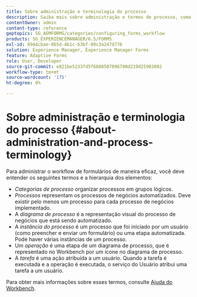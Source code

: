 ```yaml
---
title: Sobre administração e terminologia do processo
description: Saiba mais sobre administração e termos de processo, como instância de processo, diagrama de processo e operação.
contentOwner: admin
content-type: reference
geptopics: SG_AEMFORMS/categories/configuring_forms_workflow
products: SG_EXPERIENCEMANAGER/6.5/FORMS
exl-id: 8944cbae-865d-4b1c-b3bf-00c3a247d776
solution: Experience Manager, Experience Manager Forms
feature: Adaptive Forms
role: User, Developer
source-git-commit: e821be5233fd5f6688507096790d219d25903892
workflow-type: tm+mt
source-wordcount: '175'
ht-degree: 0%

---
```


# Sobre administração e terminologia do processo {#about-administration-and-process-terminology}

Para administrar o workflow de formulários de maneira eficaz, você deve entender os seguintes termos e a hierarquia dos elementos:

* *Categorias de processo* organizar processos em grupos lógicos.
* *Processos* representam os processos de negócios automatizados. Deve existir pelo menos um processo para cada processo de negócios implementado.
* A *diagrama de processo* é a representação visual do processo de negócios que está sendo automatizado.
* A *instância do processo* é um processo que foi iniciado por um usuário (como preencher e enviar um formulário) ou uma etapa automatizada. Pode haver várias instâncias de um processo.
* Um *operação* é uma etapa de um diagrama de processo, que é representado no Workbench por um ícone no diagrama de processo.
* A *tarefa* é uma ação atribuída a um usuário. Quando a tarefa é executada e a operação é executada, o serviço do Usuário atribui uma tarefa a um usuário.

Para obter mais informações sobre esses termos, consulte [Ajuda do Workbench](https://www.adobe.com/go/learn_aemforms_workbench_63).
